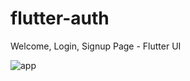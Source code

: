 # flutter-auth
Welcome, Login, Signup Page - Flutter UI

![app](https://user-images.githubusercontent.com/33515329/104648412-d93f8f00-5691-11eb-94e9-d1ecedd7c9f8.png)

